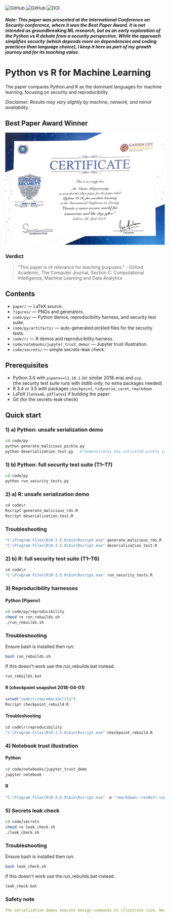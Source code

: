 <div class="column">
    <img alt="GitHub" src="https://img.shields.io/badge/Reviewed_by-Oxford_Academic-blue.svg">
    <img alt="GitHub" src="https://img.shields.io/badge/License-MIT-blue.svg">
    <img src="https://doi.org/10.5281/zenodo.16946994.svg" alt="DOI"></a>
    

#### *Note: This paper was presented at the International Conference on Security conference, where it won the Best Paper Award. It is not intended as groundbreaking ML research, but as an early exploration of the Python vs R debate from a security perspective. While the approach simplifies security (which depends more on dependencies and coding practices than language choice), I keep it here as part of my growth journey and for its teaching value.*

# Python vs R for Machine Learning

The paper compares Python and R as the dominant languages for machine learning, focusing on security and reproducibility.

*Disclaimer: Results may vary slightly by machine, network, and mirror availability.*

## Best Paper Award Winner

![Alt text](https://raw.githubusercontent.com/VinitaSilaparasetty/Python-vs-R-for-Machine-Learning/master/pythonvsr.JPG)

### Verdict

> "This paper is of relevance for teaching purposes." - Oxford Academic, The Computer Journal, Section C: Computational Intelligence, Machine Learning and Data Analytics 

## Contents
- `paper/` — LaTeX source.
- `figures/` — PNGs and generators.
- `code/py/` — Python demos, reproducibility harness, and security test suite.
- `code/py/artifacts/` — auto-generated pickled files for the security tests.
- `code/r/` — R demos and reproducibility harness.
- `code/notebooks/jupyter_trust_demo/` — Jupyter trust illustration.
- `code/secrets/` — simple secrets-leak check.

## Prerequisites
- Python 3.6 with `pipenv==11.10.1` (or similar 2018-era) and `pip`  
  (the security test suite runs with stdlib only, no extra packages needed)
- R 3.4 or 3.5 with packages `checkpoint`, `tidyverse`, `caret`, `rmarkdown`
- LaTeX (`latexmk`, `pdflatex`) if building the paper
- Git (for the secrets-leak check)

## Quick start

### 1) a) Python: unsafe serialization demo
```bash
cd code/py
python generate_malicious_pickle.py
python deserialization_test.py   # Demonstrates why untrusted pickle is unsafe
```

### 1) b) Python: full security test suite (T1–T7)
```bash
cd code/py
python run_security_tests.py
```

### 2) a) R: unsafe serialization demo
```r
cd code\r
Rscript generate_malicious_rds.R
Rscript deserialization_test.R
```
### Troubleshooting
```r
"C:\Program Files\R\R-3.5.0\bin\Rscript.exe" generate_malicious_rds.R
"C:\Program Files\R\R-3.5.0\bin\Rscript.exe" deserialization_test.R
```
### 2) b) R: full security test suite (T1–T6)
```r
cd code\r
"C:\Program Files\R\R-3.5.0\bin\Rscript.exe" run_security_tests.R
```

### 3) Reproducibility harnesses
#### Python (Pipenv)
```bash
cd code/py/reproducibility
chmod +x run_rebuilds.sh
./run_rebuilds.sh
```
### Troubleshooting

Ensure bash is installed then run:

```bash
bash run_rebuilds.sh
```
If this doesn't work use the run_rebuilds.bat instead.

```bat
run_rebuilds.bat
```

#### R (checkpoint snapshot 2018-04-01)
```r
setwd("code/r/reproducibility")
Rscript checkpoint_rebuild.R
```
#### Troubleshooting
```r
cd code\r\reproducibility
"C:\Program Files\R\R-3.5.0\bin\Rscript.exe" checkpoint_rebuild.R
```

### 4) Notebook trust illustration

#### Python
```bash
cd code/notebooks/jupyter_trust_demo
jupyter notebook
```
#### R
```r
"C:\Program Files\R\R-3.5.0\bin\Rscript.exe" -e "rmarkdown::render('code/notebooks/untrusted_demo.Rmd')"
```

### 5) Secrets leak check
```bash
cd code/secrets
chmod +x leak_check.sh
./leak_check.sh
```
### Troubleshooting

Ensure bash is installed then run:

```bash
bash leak_check.sh
```
If this doesn't work use the run_rebuilds.bat instead.

```bat
leak_check.bat
```

### Safety note
```yaml
The serialization demos execute benign commands to illustrate risk. Never load untrusted serialized files in real systems.
```



